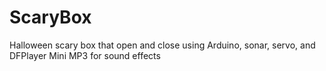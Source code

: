 # ScaryBox
Halloween scary box that open and close using Arduino, sonar, servo, and DFPlayer Mini MP3 for sound effects
